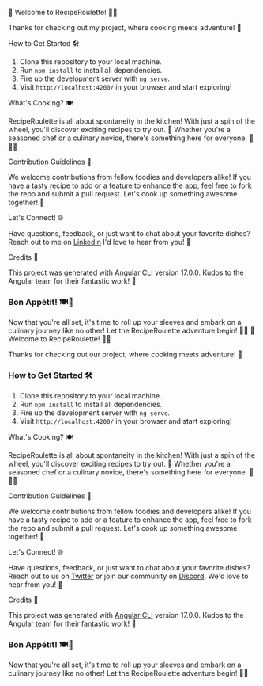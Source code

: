 🎉 Welcome to RecipeRoulette! 🍳🥂

Thanks for checking out my project, where cooking meets adventure! 🚀

How to Get Started 🛠️

1. Clone this repository to your local machine.
3. Run `npm install` to install all dependencies.
4. Fire up the development server with `ng serve`.
5. Visit `http://localhost:4200/` in your browser and start exploring!

What's Cooking? 🍽️

RecipeRoulette is all about spontaneity in the kitchen! With just a spin of the wheel, you'll discover exciting recipes to try out. 🎰 Whether you're a seasoned chef or a culinary novice, there's something here for everyone. 🍕🥗🍰

Contribution Guidelines 🤝

We welcome contributions from fellow foodies and developers alike! If you have a tasty recipe to add or a feature to enhance the app, feel free to fork the repo and submit a pull request. Let's cook up something awesome together! 🌟

Let's Connect! 🌐

Have questions, feedback, or just want to chat about your favorite dishes? Reach out to me on [LinkedIn](https://www.linkedin.com/in/adela-simkova) I'd love to hear from you! 📣

Credits 🙌

This project was generated with [Angular CLI](https://github.com/angular/angular-cli) version 17.0.0. Kudos to the Angular team for their fantastic work! 👏

### Bon Appétit! 🍽️🎉

Now that you're all set, it's time to roll up your sleeves and embark on a culinary journey like no other! Let the RecipeRoulette adventure begin! 🥳✨
🎉 Welcome to RecipeRoulette! 🍳🥂

Thanks for checking out our project, where cooking meets adventure! 🚀

### How to Get Started 🛠️

1. Clone this repository to your local machine.
2. Run `npm install` to install all dependencies.
3. Fire up the development server with `ng serve`.
4. Visit `http://localhost:4200/` in your browser and start exploring!

What's Cooking? 🍽️

RecipeRoulette is all about spontaneity in the kitchen! With just a spin of the wheel, you'll discover exciting recipes to try out. 🎰 Whether you're a seasoned chef or a culinary novice, there's something here for everyone. 🍕🥗🍰

Contribution Guidelines 🤝

We welcome contributions from fellow foodies and developers alike! If you have a tasty recipe to add or a feature to enhance the app, feel free to fork the repo and submit a pull request. Let's cook up something awesome together! 🌟

Let's Connect! 🌐

Have questions, feedback, or just want to chat about your favorite dishes? Reach out to us on [Twitter](https://twitter.com/RecipeRoulette) or join our community on [Discord](https://discord.gg/reciperoulette). We'd love to hear from you! 📣

Credits 🙌

This project was generated with [Angular CLI](https://github.com/angular/angular-cli) version 17.0.0. Kudos to the Angular team for their fantastic work! 👏

### Bon Appétit! 🍽️🎉

Now that you're all set, it's time to roll up your sleeves and embark on a culinary journey like no other! Let the RecipeRoulette adventure begin! 🥳✨
